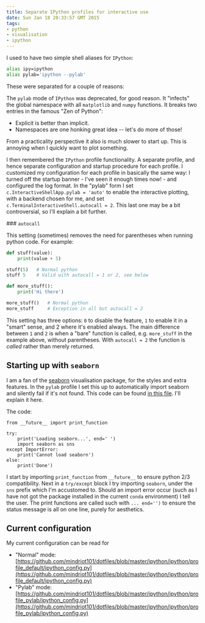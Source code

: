 ```yaml
---
title: Separate IPython profiles for interactive use
date: Sun Jan 18 20:33:57 GMT 2015
tags:
- python
- visualisation
- ipython
---
```


I used to have two simple shell aliases for `IPython`:

``` sh
alias ipy=ipython
alias pylab='ipython --pylab'
```

These were separated for a couple of reasons:

The `pylab` mode of `IPython` was deprecated, for good reason. It "infects" the global namespace with all `matplotlib` and `numpy` functions. It breaks two entries in the famous "Zen of Python":

* Explicit is better than implicit.
* Namespaces are one honking great idea -- let's do more of those!

From a practicality perspective it also is much slower to start up. This is annoying when I quickly want to plot something.

I then remembered the `IPython` profile functionality. A separate profile, and hence separate configuration and startup procedure for each profile. I customized my configuration for each profile in basically the same way: I turned off the startup banner - I've seen it enough times now! - and configured the log format. In the "pylab" form I set `c.InteractiveShellApp.pylab = 'auto'` to enable the interactive plotting, with a backend chosen for me, and set `c.TerminalInteractiveShell.autocall = 2`. This last one may be a bit controversial, so I'll explain a bit further.

### `autocall`

This setting (sometimes) removes the need for parentheses when running python code. For example:

``` python
def stuff(value):
    print(value + 5)

stuff(5)   # Normal python
stuff 5    # Valid with autocall = 1 or 2, see below

def more_stuff():
    print('Hi there')

more_stuff()   # Normal python
more_stuff     # Exception in all but autocall = 2
```

This setting has three options: `0` to disable the feature, `1` to enable it in a "smart" sense, and 2 where it's enabled always. The main difference between `1` and `2` is when a "bare" function is called, e.g. `more_stuff` in the example above, without parentheses. With `autocall = 2` the function is *called* rather than merely returned.

## Starting up with `seaborn`

I am a fan of the [seaborn](https://stanford.edu/~mwaskom/software/seaborn/) visualisation package, for the styles and extra features. In the `pylab` profile I set this up to automatically import seaborn and silently fail if it's not found. This code can be found [in this file](https://github.com/mindriot101/dotfiles/blob/master/ipython/ipython/profile_pylab/startup/00-with-seaborn.py). I'll explain it here.

The code:

```
from __future__ import print_function

try:
    print('Loading seaborn...', end=' ')
    import seaborn as sns
except ImportError:
    print('Cannot load seaborn')
else:
    print('Done')
```

I start by importing `print_function` from `__future__` to ensure python 2/3 compatibility. Next in a `try/except` block I try importing `seaborn`, under the `sns` prefix which I'm accustomed to. Should an import error occur (such as I have not got the package installed in the current `conda` environment) I tell the user. The print functions are called such with `... end='')` to ensure the status message is all on one line, purely for aesthetics.

Current configuration
---------------------

My current configuration can be read for

* "Normal" mode: [https://github.com/mindriot101/dotfiles/blob/master/ipython/ipython/profile_default/ipython_config.py](https://github.com/mindriot101/dotfiles/blob/master/ipython/ipython/profile_default/ipython_config.py)
* "Pylab" mode: [https://github.com/mindriot101/dotfiles/blob/master/ipython/ipython/profile_pylab/ipython_config.py](https://github.com/mindriot101/dotfiles/blob/master/ipython/ipython/profile_pylab/ipython_config.py)
